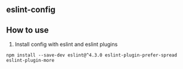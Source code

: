 eslint-config
----------------------

## How to use

1. Install config with eslint and eslint plugins

```
npm install --save-dev eslint@^4.3.0 eslint-plugin-prefer-spread eslint-plugin-more
```